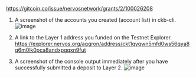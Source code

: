 https://gitcoin.co/issue/nervosnetwork/grants/2/100026208

1. A screenshot of the accounts you created (account list) in ckb-cli.
![image](https://user-images.githubusercontent.com/29400517/128810024-e7135f21-3c4e-4fc4-af52-d96d864c6de5.png)

2. A link to the Layer 1 address you funded on the Testnet Explorer.
https://explorer.nervos.org/aggron/address/ckt1qyqwn5mfd0ws56qya8q6m0lk0pca8andxpgqxn9fut

3. A screenshot of the console output immediately after you have successfully submitted a deposit to Layer 2.
![image](https://user-images.githubusercontent.com/29400517/128810077-05af77ae-752f-4a82-8caa-e68313f4634f.png)
